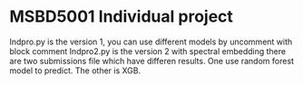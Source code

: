 # MSBD5001 Individual project
Indpro.py is the version 1, you can use different models by uncomment with block comment
Indpro2.py is the version 2  with spectral embedding
there are two submissions file which have differen results. One use random forest model to predict. The other is XGB.
